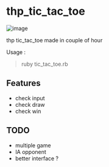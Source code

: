 # thp_tic_tac_toe
![image](https://user-images.githubusercontent.com/56432420/138355863-1b5410c2-cdda-4533-a868-b5e8d025e855.png)

thp tic_tac_toe made in couple of hour

Usage :
> ruby tic_tac_toe.rb

## Features
- check input
- check draw
- check win

## TODO
- multiple game
- IA opponent
- better interface ?

